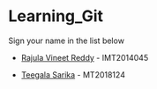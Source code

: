 # Learning_Git

Sign your name in the list below

- [Rajula Vineet Reddy](http://github.com/rajula96reddy/) - IMT2014045

- [Teegala Sarika](http://github.com/SarikaReddy/) - MT2018124
